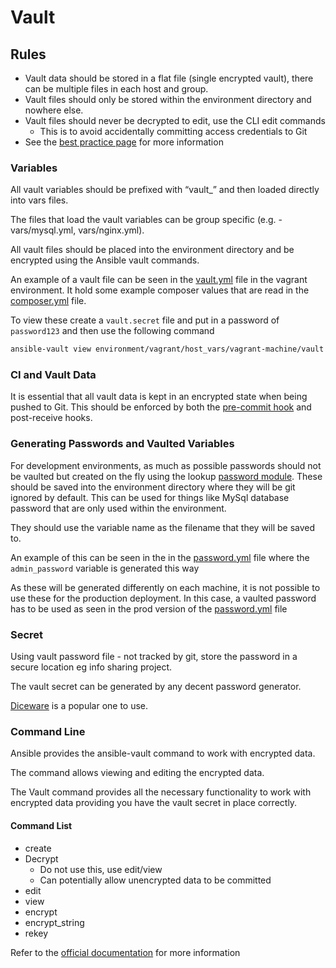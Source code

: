 # Vault

## Rules

*   Vault data should be stored in a flat file (single encrypted vault), there can be multiple files in each host and
group.
*   Vault files should only be stored within the environment directory and nowhere else.
*   Vault files should never be decrypted to edit, use the CLI edit commands
    *   This is to avoid accidentally committing access credentials to Git
*   See the [best practice
page](https://docs.ansible.com/ansible/latest/user_guide/playbooks_best_practices.html#variables-and-vaults) for more
information


### Variables

All vault variables should be prefixed with “vault_” and then loaded directly into vars files.

The files that load the vault variables can be group specific (e.g. - vars/mysql.yml, vars/nginx.yml).

All vault files should be placed into the environment directory and be encrypted using the Ansible vault commands.

An example of a vault file can be seen in the [vault.yml](../../environment/vagrant/host_vars/vagrant-machine/vault.yml)
file in the vagrant environment. It hold some example composer values that are read in the 
[composer.yml](../../environment/vagrant/host_vars/vagrant-machine/composer.yml) file.

To view these create a `vault.secret` file and put in a password of `password123` and then use the following command

```bash
ansible-vault view environment/vagrant/host_vars/vagrant-machine/vault.yml
```

### CI and Vault Data

It is essential that all vault data is kept in an encrypted state when being pushed to Git.
This should be enforced by both the [pre-commit hook](./QA-CI.md#pre-commit-hook-client) and post-receive hooks.

### Generating Passwords and Vaulted Variables

For development environments, as much as possible passwords should not be vaulted but created on the fly using the
lookup [password module](https://docs.ansible.com/ansible/latest/plugins/lookup/password.html). These should be
saved into the environment directory where they will be git ignored by default. This can be used for things like
MySql database password that are only used within the environment.

They should use the variable name as the filename that they will be saved to.

An example of this can be seen in the in the
[password.yml](../../environment/vagrant/host_vars/vagrant-machine/passwords.yml) file where the `admin_password`
variable is generated this way

As these will be generated differently on each machine, it is not possible to use these for the production deployment.
In this case, a vaulted password has to be used as seen in the prod version of the 
[password.yml](../../environment/prod/host_vars/remote-server/passwords.yml) file


### Secret

Using vault password file - not tracked by git, store the password in a secure location eg info sharing project.

The vault secret can be generated by any decent password generator.

[Diceware](https://www.rempe.us/diceware/#eff) is a popular one to use.

### Command Line

Ansible provides the ansible-vault command to work with encrypted data.

The command allows viewing and editing the encrypted data.

The Vault command provides all the necessary functionality to work with encrypted data providing you have the
vault secret in place correctly.


#### Command List



*   create
*   Decrypt
    *   Do not use this, use edit/view
    *   Can potentially allow unencrypted data to be committed
*   edit
*   view
*   encrypt
*   encrypt_string
*   rekey

Refer to the [official documentation](https://docs.ansible.com/ansible/latest/cli/ansible-vault.html) for more
information


